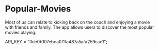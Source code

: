 # Popular-Movies
Most of us can relate to kicking back on the couch and enjoying a movie with friends and family. The app allows users to discover the most popular movies playing. 

API_KEY = "0de0b107ebea0f1fa487a5afa259cac1";